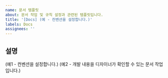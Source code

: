 ```yaml
---
name: 문서 템플릿
about: 문서 작업 및 규칙 설정과 관련된 템플릿입니다.
title: '[Docs] (예 - 컨벤션을 설정합니다.)'
labels: Docs
assignees: ''
---
```


## 설명

(예1 - 컨벤션을 설정합니다.)
(예2 - 개발 내용을 디자이너가 확인할 수 있는 문서 작업입니다.)
